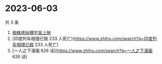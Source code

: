 # 2023-06-03

共 3 条

<!-- BEGIN -->
<!-- 最后更新时间 Sat Jun 03 2023 10:42:42 GMT+0800 (China Standard Time) -->

1. [蜘蛛侠纵横宇宙上映](https://www.zhihu.com/search?q=蜘蛛侠纵横宇宙上映)
1. [印度列车相撞已致 233 人死亡](https://www.zhihu.com/search?q=印度列车相撞已致
   233 人死亡)
1. [一人之下漫画 626 话](https://www.zhihu.com/search?q=一人之下漫画 626 话)

<!-- END -->
